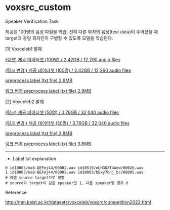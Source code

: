 # voxsrc_custom
Speaker Verification Task

제공된 100명의 음성 파일을 학습, 전혀 다른 화자의 음성(test data)이 주어졌을 때 target과 동일 화자인지 구별할 수 있도록 모델을 학습한다.

[1] Voxceleb1 발췌

[(링크) 제공 데이터셋 (100명) / 2.42GB / 12,290 audio files](https://drive.google.com/file/d/1IWLUR3HxF0YO_O6PIJhm0KzcfHjElx-M/view?usp=sharing)

[(링크 변경!) 제공 데이터셋 (100명) / 2.42GB / 12,290 audio files](https://drive.google.com/file/d/1QGZKLTM_ajwVh9ZLi_5dSt8IQTGEoNjT/view?usp=sharing)

[preprocess label (txt file) 2.9MB](https://drive.google.com/file/d/1O4C36yIa21vjhxntyjPTP5_GEXMOA1nK/view?usp=sharing)

[링크 변경 preprocess label (txt file) 2.9MB](https://drive.google.com/file/d/1jw_XZdtqIAcPvM5gFVoOuHlSzWL8-c4a/view?usp=sharing)

[2] Voxceleb2 발췌

[(링크) 제공 데이터셋 (50명) / 3.76GB / 32,040 audio files](https://drive.google.com/file/d/1tkH0Zga_ilxgTKpAA11yEfqfg9p9bijX/view?usp=sharing)

[(링크 변경!) 제공 데이터셋 (50명) / 3.76GB / 32,040 audio files](https://drive.google.com/file/d/1p9Cyq38is-ymqSEeFJF1VgREa81rpsAJ/view?usp=sharing)

[preprocess label (txt file) 3.8MB](https://drive.google.com/file/d/1HB-2xxZDIGpDAtP3VQwTcM7pE7VoXxi3/view?usp=sharing)

[링크 변경 preprocess label (txt file) 3.8MB](https://drive.google.com/file/d/1RgYrPYnd6Uv9DuGw4YKdArpe41xRBg7w/view?usp=sharing)

---
* Label txt explanation

```shell
0 id10003/na8-QEFmj44/00002.wav id10519/oUHGKXT4Aew/00026.wav
1 id10003/na8-QEFmj44/00002.wav id10003/bDxy7bnj_bc/00005.wav
# 라벨 source target으로 정렬
# source와 target이 같은 speaker면 1, 다른 speaker일 경우 0
```

Reference

http://mm.kaist.ac.kr/datasets/voxceleb/voxsrc/competition2022.html
